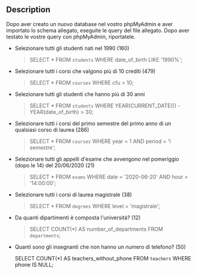 ## Description

Dopo aver creato un nuovo database nel vostro phpMyAdmin e aver importato lo schema allegato, eseguite le query del file allegato.
Dopo aver testato le vostre query con phpMyAdmin, riportatele.


- Selezionare tutti gli studenti nati nel 1990 (160)

    > SELECT * FROM `students` WHERE date_of_birth LIKE '1990%';


- Selezionare tutti i corsi che valgono più di 10 crediti (479)

    > SELECT * FROM `courses` WHERE cfu > 10;


- Selezionare tutti gli studenti che hanno più di 30 anni

    > SELECT * FROM `students` WHERE YEAR(CURRENT_DATE()) - YEAR(date_of_birth) > 30;


- Selezionare tutti i corsi del primo semestre del primo anno di un qualsiasi corso di laurea (286)

    > SELECT * FROM `courses` WHERE year = 1 AND period = 'I semestre';


- Selezionare tutti gli appelli d'esame che avvengono nel pomeriggio (dopo le 14) del 20/06/2020 (21)

    > SELECT * FROM `exams` WHERE date = '2020-06-20' AND hour > '14:00:00';


- Selezionare tutti i corsi di laurea magistrale (38)

    > SELECT * FROM `degrees` WHERE level = 'magistrale';


- Da quanti dipartimenti è composta l'università? (12)

    > SELECT COUNT(*) AS number_of_departments FROM `departments`;


- Quanti sono gli insegnanti che non hanno un numero di telefono? (50)

    SELECT COUNT(*) AS teachers_without_phone FROM `teachers` WHERE phone IS NULL;